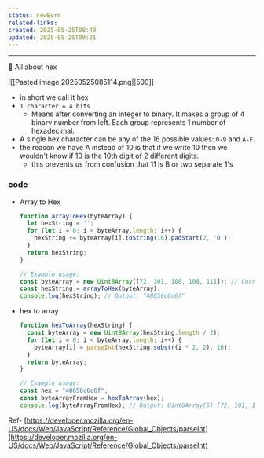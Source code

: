 ```yaml
---
status: newBorn
related-links: 
created: 2025-05-25T08:49
updated: 2025-05-25T09:21
---
```

---

<aside> 📌 All about hex

</aside>

![[Pasted image 20250525085114.png||500]]
- in short we call it hex
- `1 character = 4 bits`
    - Means after converting an integer to binary. It makes a group of 4 binary number from left. Each group represents 1 number of hexadecimal.
- A single hex character can be any of the 16 possible values: `0-9` and `A-F`.
- the reason we have A instead of 10 is that if we write 10 then we wouldn't know if 10 is the 10th digit of 2 different digits. 
	- this prevents us from confusion that 11 is B or two separate 1's 



### code

- Array to Hex
    ```jsx
    function arrayToHex(byteArray) {
      let hexString = '';
      for (let i = 0; i < byteArray.length; i++) {
        hexString += byteArray[i].toString(16).padStart(2, '0');
      }
      return hexString;
    }
    
    // Example usage:
    const byteArray = new Uint8Array([72, 101, 108, 108, 111]); // Corresponds to "Hello"
    const hexString = arrayToHex(byteArray);
    console.log(hexString); // Output: "48656c6c6f"
    
    ```
- hex to array
    
    ```jsx
    function hexToArray(hexString) {
      const byteArray = new Uint8Array(hexString.length / 2);
      for (let i = 0; i < byteArray.length; i++) {
        byteArray[i] = parseInt(hexString.substr(i * 2, 2), 16);
      }
      return byteArray;
    }
    
    // Example usage:
    const hex = "48656c6c6f";
    const byteArrayFromHex = hexToArray(hex);
    console.log(byteArrayFromHex); // Output: Uint8Array(5) [72, 101, 108, 108, 111]
    
    ```

Ref- [https://developer.mozilla.org/en-US/docs/Web/JavaScript/Reference/Global_Objects/parseInt](https://developer.mozilla.org/en-US/docs/Web/JavaScript/Reference/Global_Objects/parseInt)

